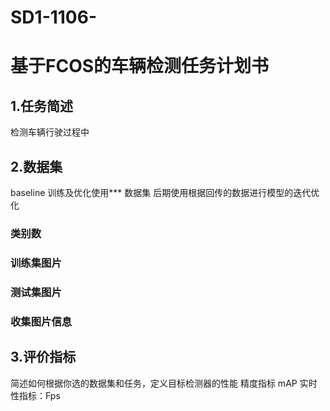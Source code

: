 # SD1-1106-
# 基于FCOS的车辆检测任务计划书

## 1.任务简述
检测车辆行驶过程中

## 2.数据集
baseline 训练及优化使用*** 数据集
后期使用根据回传的数据进行模型的迭代优化

### 类别数
### 训练集图片
### 测试集图片
### 收集图片信息

## 3.评价指标
简述如何根据你选的数据集和任务，定义目标检测器的性能
精度指标 mAP
实时性指标：Fps
